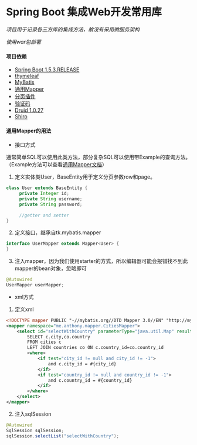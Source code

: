 # Spring Boot 集成Web开发常用库
_项目用于记录各三方库的集成方法，故没有采用微服务架构_

_使用war包部署_
#### 项目依赖
- [Spring Boot 1.5.3.RELEASE](https://github.com/spring-projects/spring-boot)
- [thymeleaf](http://www.thymeleaf.org/)
- [MyBatis](http://www.mybatis.org/mybatis-3/)
- [通用Mapper](https://github.com/abel533/Mapper)
- [分页插件](https://github.com/pagehelper/pagehelper-spring-boot)
- [验证码](https://github.com/penggle/kaptcha)
- [Druid 1.0.27](https://github.com/alibaba/druid)
- [Shiro](https://github.com/apache/shiro)
#### 通用Mapper的用法
- 接口方式

通常简单SQL可以使用此类方法，部分复杂SQL可以使用带Example的查询方法。（Example方法可以查看[通用Mapper文档](https://github.com/abel533/Mapper)）
1. 定义实体类User，BaseEntity用于定义分页参数row和page。
```java 
class User extends BaseEntity {
     private Integer id;
     private String username;
     private String password;
   
     //getter and setter
}
```
2. 定义接口，继承自tk.mybatis.mapper
```java
interface UserMapper extends Mapper<User> {
}
```
3. 注入mapper，因为我们使用starter的方式，所以编辑器可能会报错找不到此mapper的bean对象，忽略即可
```java
@Autowired
UserMapper userMapper;
```
- xml方式
1. 定义xml
```xml
<!DOCTYPE mapper PUBLIC "-//mybatis.org//DTD Mapper 3.0//EN" "http://mybatis.org/dtd/mybatis-3-mapper.dtd" >
<mapper namespace="me.anthony.mapper.CitiesMapper">
    <select id="selectWithCountry" parameterType="java.util.Map" resultType="me.anthony.entity.Cities">
        SELECT c.city,co.country
        FROM cities c
        LEFT JOIN countries co ON c.country_id=co.country_id
        <where>
            <if test="city_id != null and city_id != -1">
                and c.city_id = #{city_id}
            </if>
            <if test="country_id != null and country_id != -1">
                and c.country_id = #{country_id}
            </if>
        </where>
    </select>
</mapper>
```
2. 注入sqlSession
```java
@Autowired
SqlSession sqlSession;
sqlSession.selectList("selectWithCountry");
```
